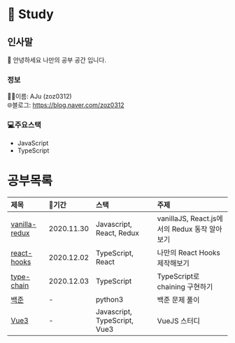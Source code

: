 # 📖 Study
## 인사말
👋 안녕하세요 나만의 공부 공간 입니다.
### 정보
👨‍💻이름: AJu (zoz0312)
<br />
🌐블로그: https://blog.naver.com/zoz0312
### 💻주요스택
 - JavaScript
 - TypeScript

공부목록
=======
| 제목 | 📆기간 | 스택 | 주제 |
|:--- | :--- | :--- | :--- |
| [vanilla-redux](./vanilla-redux) | 2020.11.30 | Javascript, React, Redux | vanillaJS, React.js에서의 Redux 동작 알아보기 |
| [react-hooks](./react-hooks) | 2020.12.02 | TypeScript, React | 나만의 React Hooks 제작해보기 |
| [type-chain](./type-chain) | 2020.12.03 | TypeScript | TypeScript로 chaining 구현하기 |
| [백준](./baekjoon) | - | python3 | 백준 문제 풀이 |
| [Vue3](./vuejs) | - | Javascript, TypeScript, Vue3 | VueJS 스터디 |